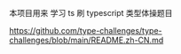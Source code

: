 本项目用来
学习 ts
刷 typescript 类型体操题目

https://github.com/type-challenges/type-challenges/blob/main/README.zh-CN.md
